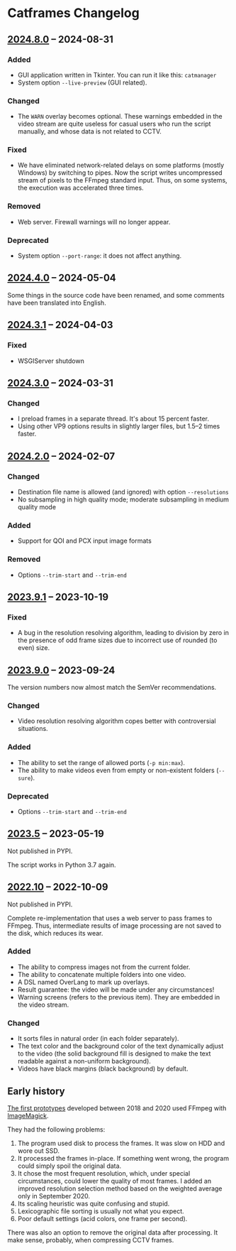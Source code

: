 # Catframes Changelog

## [2024.8.0] – 2024-08-31
### Added
- GUI application written in Tkinter. You can run it like this: `catmanager`
- System option `--live-preview` (GUI related).

### Changed
- The `WARN` overlay becomes optional. These warnings embedded in the video stream
  are quite useless for casual users who run the script manually, and whose data
  is not related to CCTV.

### Fixed
- We have eliminated network-related delays on some platforms (mostly Windows) by switching
  to pipes. Now the script writes uncompressed stream of pixels to the FFmpeg standard input.
  Thus, on some systems, the execution was accelerated three times.

### Removed
- Web server. Firewall warnings will no longer appear.

### Deprecated
- System option `--port-range`: it does not affect anything.


## [2024.4.0] – 2024-05-04
Some things in the source code have been renamed,
and some comments have been translated into English.


## [2024.3.1] – 2024-04-03
### Fixed
- WSGIServer shutdown


## [2024.3.0] – 2024-03-31
### Changed
- I preload frames in a separate thread. It's about 15 percent faster.
- Using other VP9 options results in slightly larger files, but 1.5–2 times faster.


## [2024.2.0] – 2024-02-07
### Changed
- Destination file name is allowed (and ignored) with option `--resolutions`
- No subsampling in high quality mode; moderate subsampling in medium quality mode

### Added
- Support for QOI and PCX input image formats

### Removed
- Options `--trim-start` and `--trim-end`


## [2023.9.1] – 2023-10-19
### Fixed
- A bug in the resolution resolving algorithm, leading to division by zero in the presence
  of odd frame sizes due to incorrect use of rounded (to even) size.


## [2023.9.0] – 2023-09-24
The version numbers now almost match the SemVer recommendations.

### Changed
- Video resolution resolving algorithm copes better with controversial situations.

### Added
- The ability to set the range of allowed ports (`-p min:max`).
- The ability to make videos even from empty or non-existent folders (`--sure`).

### Deprecated
- Options `--trim-start` and `--trim-end`


## [2023.5] – 2023-05-19
Not published in PYPI.

The script works in Python 3.7 again.


## [2022.10] – 2022-10-09
Not published in PYPI.

Complete re-implementation that uses a web server to pass frames to FFmpeg.
Thus, intermediate results of image processing are not saved to the disk, which reduces its wear.

### Added
- The ability to compress images not from the current folder.
- The ability to concatenate multiple folders into one video.
- A DSL named OverLang to mark up overlays.
- Result guarantee: the video will be made under any circumstances!
- Warning screens (refers to the previous item). They are embedded in the video stream.

### Changed
- It sorts files in natural order (in each folder separately).
- The text color and the background color of the text dynamically adjust to the video
  (the solid background fill is designed to make the text readable against a non-uniform background).
- Videos have black margins (black background) by default.


## Early history
[The first prototypes] developed between 2018 and 2020 used FFmpeg with [ImageMagick].

They had the following problems:

1. The program used disk to process the frames. It was slow on HDD and wore out SSD.
2. It processed the frames in-place. If something went wrong, the program could simply spoil the original data.
3. It chose the most frequent resolution, which, under special circumstances, could lower the quality of most frames.
   I added an improved resolution selection method based on the weighted average only in September 2020.
4. Its scaling heuristic was quite confusing and stupid.
5. Lexicographic file sorting is usually not what you expect.
6. Poor default settings (acid colors, one frame per second).

There was also an option to remove the original data after processing.
It make sense, probably, when compressing CCTV frames.



[ImageMagick]: https://imagemagick.org/
[The first prototypes]: https://github.com/georgy7/catframes/tree/e65eb40a6d98b72a9d6609c057254a7ede3a0959
[2022.10]: https://github.com/georgy7/catframes/tree/b919b07d7e2944aaab79181c4312aba083ffd1d9
[2023.5]: https://github.com/georgy7/catframes/tree/008297abe6e821f0aeda6a327ae8c15220995402
[2023.9.0]: https://github.com/georgy7/catframes/tree/archive/dev_2023_09
[2023.9.1]: https://github.com/georgy7/catframes/tree/v2023.9.1
[2024.2.0]: https://github.com/georgy7/catframes/tree/v2024.2.0
[2024.3.0]: https://github.com/georgy7/catframes/tree/v2024.3.0
[2024.3.1]: https://github.com/georgy7/catframes/tree/v2024.3.1
[2024.4.0]: https://github.com/georgy7/catframes/tree/v2024.4.0
[2024.8.0]: https://github.com/georgy7/catframes/tree/v2024.8.0
